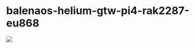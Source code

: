 # balenaos-helium-gtw-pi4-rak2287-eu868
[![](https://www.balena.io/deploy.png)](https://dashboard.balena-cloud.com/deploy?repoUrl=https://github.com/PastaGringo/balenaos-helium-gtw-pi4-rak2287-eu868)
